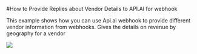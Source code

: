 #How to Provide Replies about Vendor Details to API.AI for webhook

This example shows how you can use Api.ai webhook to provide different vendor information from webhooks. Gives the details on revenue by geography for a vendor

<a href="https://heroku.com/deploy" target="_blank"><img src="https://www.herokucdn.com/deploy/button.svg"></a>
